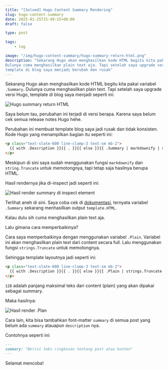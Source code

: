```yaml
---
title: "[Solved] Hugo Content Summary Rendering"
slug: hugo-content-summary
date: 2025-01-25T15:49:15+08:00
draft: false

type: post

tags:
    - tag

image: "/img/hugo-content-summary/hugo-summary-return-html.png"
description: "Sekarang Hugo akan menghasilkan kode HTML begitu kita pakai variabel `.Summary`.
Dulunya cuma menghasilkan plain text aja. Tapi setelah saya upgrade versi Hugo,
template di blog saya menjadi berubah dan rusak"
---
```


Sekarang Hugo akan menghasilkan kode HTML begitu kita pakai variabel `.Summary`.
Dulunya cuma menghasilkan plain text. Tapi setelah saya upgrade versi Hugo,
template di blog saya menjadi seperti ini:

![Hugo summary return HTML](/img/hugo-content-summary/hugo-summary-return-html.png)

Saya belum tau, perubahan ini terjadi di versi berapa. Karena saya belum cek semua release notes Hugo hehe.

Perubahan ini membuat template blog saya jadi rusak dan tidak konsisten.
Kode Hugo yang menampilkan bagian itu seperti ini:

```html
<p class="text-slate-600 line-clamp-3 text-sm mb-2">
  {{ with .Description }}{{ . }}{{ else }}{{ .Summary | markdownify | strings.Truncate 42 }}{{ end }}
</p>
```

Meskipun di sini saya sudah menggunakan fungsi `markdownify` dan `string.Truncate` untuk memotongnya,
tapi tetap saja hasilnya berupa HTML.

Hasil rendernya jika di-inspect jadi seperti ini:

![Hasil render summary di inspect element](/img/hugo-content-summary/hasil-render-summary.png)

Terlihat aneh di sini. Saya coba cek di [dokumentasi](https://gohugo.io/methods/page/summary/), 
ternyata variabel `.Summary` sekarang menhasilkan output `template.HTML`.

Kalau dulu sih cuma menghasilkan plain text aja.

Lalu gimana cara memperbaikinya?

Cara saya memperbaikinya dengan menggunakan variabel `.Plain`.
Variabel ini akan menghasilkan plain text dari content secara full.
Lalu menggunakan fungsi `strings.Truncate` untuk memotongnya.

Sehingga template layoutnya jadi seperti ini:

```html
<p class="text-slate-600 line-clamp-3 text-sm mb-2">
  {{ with .Description }}{{ . }}{{ else }}{{ .Plain | strings.Truncate 128 }}{{ end }}
</p>
```

`128` adalah panjang maksimal teks dari content (plain) yang akan dipakai sebagai summary.

Maka hasilnya:

![Hasil render .Plan](/img/hugo-content-summary/hasil-render-plain.png)

Cara lain, kita bisa tambahkan font-matter `summary` di semua post yang belum ada `summary`
atauapun `description` nya.

Contohnya seperti ini:

```markdown
---
summary: "Berisi teks ringkasan tentang post atau konten"
---
```

Selamat mencoba!